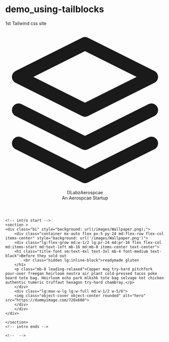 # demo_using-tailblocks
1st Tailwind css site


<!DOCTYPE html>
<html>
<head>
    <meta charset='utf-8'>
    <meta http-equiv='X-UA-Compatible' content='IE=edge'>
    <title>Page Title</title>
    <meta name='viewport' content='width=device-width, initial-scale=1'>
    <!-- <link rel='stylesheet' type='text/css' media='screen' href='main.css'> -->
    <!-- <script src='main.js'></script> -->
    <link href="https://unpkg.com/tailwindcss@^1.0/dist/tailwind.min.css" rel="stylesheet">

</head>

<body>
    <!-- header start -->
    <header class="text-gray-500 bg-gray-900 body-font">
        <div class="container mx-auto flex flex-wrap p-5 flex-col md:flex-row items-center">
          <a class="flex title-font font-medium items-center text-white mb-4 md:mb-0">
            <svg xmlns="http://www.w3.org/2000/svg" fill="none" stroke="currentColor" stroke-linecap="round" stroke-linejoin="round" stroke-width="2" class="w-10 h-10 text-white p-2 bg-indigo-500 rounded-full" viewBox="0 0 24 24">
              <path d="M12 2L2 7l10 5 10-5-10-5zM2 17l10 5 10-5M2 12l10 5 10-5"></path>
            </svg>
            <span class="ml-3 text-xl">DLabzAerospcae</span>
          </a>
          <nav class="md:ml-auto flex flex-wrap items-center text-base justify-center">
            <a class="mr-5 hover:text-white">An Aerospcae Startup</a>
          </nav>
        </div>
      </header>
    <!-- header end -->

    <!-- intro start -->
    <section >
    <div class="bi" style="background: url(/images/Wallpaper.png);">    
        <div class="container mx-auto flex px-5 py-24 md:flex-row flex-col items-center" style="background: url('/images/Wallpaper.png')">
        <div class="lg:flex-grow md:w-1/2 lg:pr-24 md:pr-16 flex flex-col md:items-start md:text-left mb-16 md:mb-0 items-center text-center">
        <h1 class="title-font sm:text-4xl text-3xl mb-4 font-medium text-black">Before they sold out
            <br class="hidden lg:inline-block">readymade gluten
        </h1>
        <p class="mb-8 leading-relaxed">Copper mug try-hard pitchfork pour-over freegan heirloom neutra air plant cold-pressed tacos poke beard tote bag. Heirloom echo park mlkshk tote bag selvage hot chicken authentic tumeric truffaut hexagon try-hard chambray.</p>
        </div>
        <div class="lg:max-w-lg lg:w-full md:w-1/2 w-5/6">
        <img class="object-cover object-center rounded" alt="hero" src="https://dummyimage.com/720x600">
        </div>
        </div>
    </div>

    </section>
    <!-- intro ends -->

    <!--  -->
</body>
</html>
